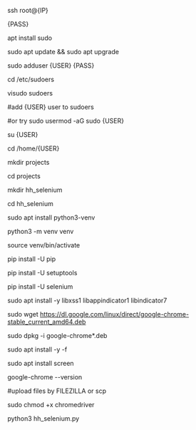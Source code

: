 ssh root@{IP}

{PASS}

apt install sudo 

sudo apt update && sudo apt upgrade

sudo adduser {USER}
{PASS}

cd /etc/sudoers

visudo sudoers

#add {USER} user to sudoers

#or try sudo usermod -aG sudo {USER}

su {USER}

cd /home/{USER}

mkdir projects

cd projects

mkdir hh_selenium

cd hh_selenium

sudo apt install python3-venv

python3 -m venv venv

source venv/bin/activate

pip install -U pip

pip install -U setuptools

pip install -U selenium

sudo apt install -y libxss1 libappindicator1 libindicator7

sudo wget https://dl.google.com/linux/direct/google-chrome-stable_current_amd64.deb

sudo dpkg -i google-chrome*.deb

sudo apt install -y -f

sudo apt install screen

google-chrome --version

#upload files by FILEZILLA or scp

sudo chmod +x chromedriver

python3 hh_selenium.py
